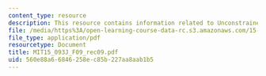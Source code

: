 ```yaml
---
content_type: resource
description: This resource contains information related to Unconstrained Optimization.
file: /media/https%3A/open-learning-course-data-rc.s3.amazonaws.com/15-093j-optimization-methods-fall-2009/560e88a66846258ec85b227aa8aab1b5_MIT15_093J_F09_rec09.pdf
file_type: application/pdf
resourcetype: Document
title: MIT15_093J_F09_rec09.pdf
uid: 560e88a6-6846-258e-c85b-227aa8aab1b5
---
```

